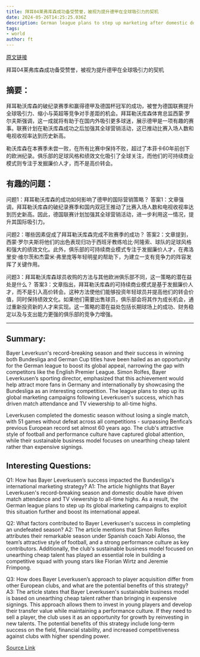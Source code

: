 ```yaml
---
title: 拜耳04莱弗库森成功备受赞誉，被视为提升德甲在全球吸引力的契机
date: 2024-05-26T14:25:25.036Z
description: German league plans to step up marketing after domestic double for Bayer-owned football club
tags: 
- world
author: ft
---
```


[原文链接](https://ft.com/content/d8e72f45-252a-4c5f-a90e-61b401c5ab1d)

拜耳04莱弗库森成功备受赞誉，被视为提升德甲在全球吸引力的契机

## 摘要：
拜耳勒沃库森的破纪录赛季和赢得德甲及德国杯冠军的成功，被誉为德国联赛提升全球吸引力、缩小与英超等竞争对手差距的机会。拜耳勒沃库森体育总监西蒙·罗尔夫斯强调，这一成就将有助于在国内外吸引更多球迷，展示德甲是一项有趣的赛事。联赛计划在勒沃库森成功之后加强其全球营销活动，这已推动比赛入场人数和电视收视率达到历史新高。

勒沃库森在本赛季未尝一败，在所有比赛中保持不败，超过了本菲卡60年前创下的欧洲纪录。俱乐部的足球风格和绩效文化吸引了全球关注，而他们的可持续商业模式则专注于发掘廉价人才，而不是高价转会。

## 有趣的问题：
问题1：拜耳勒沃库森的成功如何影响了德甲的国际营销策略？
答案1：文章强调，拜耳勒沃库森的破纪录赛季和国内双冠王推动了比赛入场人数和电视收视率达到历史新高。因此，德国联赛计划加强其全球营销活动，进一步利用这一情况，提升其国际吸引力。

问题2：哪些因素促成了拜耳勒沃库森完成不败赛季的成功？
答案2：文章提到，西蒙·罗尔夫斯将他们的出色表现归功于西班牙教练哈比·阿隆索、球队的足球风格和强大的绩效文化。此外，俱乐部的可持续商业模式专注于发掘廉价人才，在弗洛里安·维尔茨和杰雷米·弗里庞等年轻明星的帮助下，为建立一支有竞争力的阵容发挥了关键作用。

问题3：拜耳勒沃库森球员收购的方法与其他欧洲俱乐部不同，这一策略的潜在益处是什么？
答案3：文章指出，拜耳勒沃库森的可持续商业模式是基于发掘廉价人才，而不是引入高价转会。这种方法使他们能够投资年轻球员并提高他们的转会价值，同时保持绩效文化。如果他们需要出售球员，俱乐部会将其作为成长机会，通过重新投资新的人才来实现。这一策略的潜在益处包括长期球场上的成功、财务稳定以及与支出能力更强的俱乐部的竞争力增强。

---

## Summary:
Bayer Leverkusn's record-breaking season and their success in winning both Bundesliga and German Cup titles have been hailed as an opportunity for the German league to boost its global appeal, narrowing the gap with competitors like the English Premier League. Simon Rolfes, Bayer Leverkusen’s sporting director, emphasized that this achievement would help attract more fans in Germany and internationally by showcasing the Bundesliga as an interesting competition. The league plans to step up its global marketing campaigns following Leverkusen's success, which has driven match attendance and TV viewership to all-time highs.

Leverkusen completed the domestic season without losing a single match, with 51 games without defeat across all competitions - surpassing Benfica’s previous European record set almost 60 years ago. The club's attractive style of football and performance culture have captured global attention, while their sustainable business model focuses on unearthing cheap talent rather than expensive signings.

## Interesting Questions:
Q1: How has Bayer Leverkusen’s success impacted the Bundesliga's international marketing strategy?
A1: The article highlights that Bayer Leverkusen's record-breaking season and domestic double have driven match attendance and TV viewership to all-time highs. As a result, the German league plans to step up its global marketing campaigns to exploit this situation further and boost its international appeal.

Q2: What factors contributed to Bayer Leverkusen's success in completing an undefeated season?
A2: The article mentions that Simon Rolfes attributes their remarkable season under Spanish coach Xabi Alonso, the team’s attractive style of football, and a strong performance culture as key contributors. Additionally, the club's sustainable business model focused on unearthing cheap talent has played an essential role in building a competitive squad with young stars like Florian Wirtz and Jeremie Frimpong.

Q3: How does Bayer Leverkusen’s approach to player acquisition differ from other European clubs, and what are the potential benefits of this strategy?
A3: The article states that Bayer Leverkusen's sustainable business model is based on unearthing cheap talent rather than bringing in expensive signings. This approach allows them to invest in young players and develop their transfer value while maintaining a performance culture. If they need to sell a player, the club uses it as an opportunity for growth by reinvesting in new talents. The potential benefits of this strategy include long-term success on the field, financial stability, and increased competitiveness against clubs with higher spending power.

[Source Link](https://ft.com/content/d8e72f45-252a-4c5f-a90e-61b401c5ab1d)

